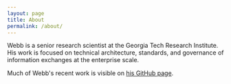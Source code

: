 ```yaml
---
layout: page
title: About
permalink: /about/
---
```


Webb is a senior research scientist at the Georgia Tech Research Institute. His
work is focused on technical architecture, standards, and governance of
information exchanges at the enterprise scale.

Much of Webb's recent work is visible on [his GitHub page](https://github.com/webb).

